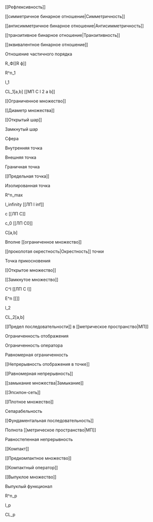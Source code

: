 [[Рефлексивность]]

[[симметричное бинарное отношение|Симметричность]]

[[антисимметричное бинарное отношение|Антисимметричность]]

[[транзитивное бинарное отношение|Транзитивность]]

[[эквивалентное бинарное отношение]]

Отношение частичного порядка

R_Ф[[R ф]]

R^n_1

l_1

CL_1\[a,b\] [[МП C l 2 a b]]

[[Ограниченное множество]]

[[Диаметр множества]]

[[Открытый шар]]

Замкнутый шар

Сфера

Внутренняя точка

Внешняя точка

Граничная точка

[[Предельная точка]]

Изолированная точка

R^n_max

l_infinity [[ЛП l inf]]

c [[ЛП C]]

c_0 [[ЛП С0]]

C[a,b]

Вполне [[ограниченное множество]]

[[проколотая окрестность|Окрестность]] точки

Точка прикосновения

[[Открытое множество]]

[[Замкнутое множество]]

C^l [[ЛП C l]]

E^n [[]]

l_2

CL_2[a,b]

[[Предел последовательности]] в [[метрическое пространство|МП]]

Ограниченность отображения

Ограниченность оператора

Равномерная ограниченность

[[Непрерывность отображения в точке]]

[[Равномерная непрерывность]]

[[замыкание множества|Замыкание]]

[[Эпсилон-сеть]]

[[Плотное множество]]

Сепарабельность

[[Фундаментальная последовательность]]

Полнота [[метрическое пространство|МП]]

Равностепенная непрерывность

[[Компакт]]

[[Предкомпактное множество]]

[[Компактный оператор]]

[[Выпуклое множество]]

Выпуклый функционал

R^n_p

l_p

CL_p